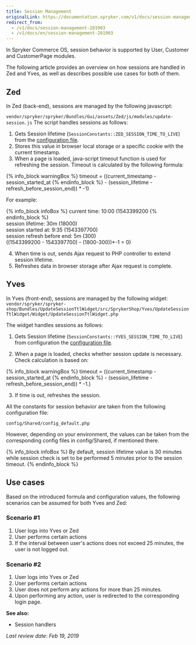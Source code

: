 ```yaml
---
title: Session Management
originalLink: https://documentation.spryker.com/v1/docs/session-management-201903
redirect_from:
  - /v1/docs/session-management-201903
  - /v1/docs/en/session-management-201903
---
```


In Spryker Commerce OS, session behavior is supported by User, Customer and CustomerPage modules.

The following article provides an overview on how sessions are handled in Zed and Yves, as well as describes possible use cases for both of them.

## Zed
In Zed (back-end), sessions are managed by the following javascript:

`vendor/spryker/spryker/Bundles/Gui/assets/Zed/js/modules/update-session.js`
The script handles sessions as follows:

1. Gets Session lifetime (`SessionConstants::ZED_SESSION_TIME_TO_LIVE`) from the [configuration file](https://documentation.spryker.com/resources_and_developer_tools/session_management/session-management-201903.htm#All).
2. Stores this value in browser local storage or a specific cookie with the current timestamp.
3. When a page is loaded, java-script timeout function is used for refreshing the session. Timeout is calculated by the following formula:

{% info_block warningBox %}
timeout = ((current_timestamp - session_started_at
{% endinfo_block %} - (session_lifetime - refresh_before_session_end)) * -1)

For example:

{% info_block infoBox %}
current time: 10:00 (1543399200
{% endinfo_block %}<br>session lifetime: 30m (18000)<br>session started at: 9:35 (1543397700)<br>session refresh before end: 5m (300)<br>((1543399200 - 1543397700) - (1800-300))*-1 = 0)

4. When time is out, sends Ajax request to PHP controller to extend session lifetime.
5. Refreshes data in browser storage after Ajax request is complete.

## Yves
In Yves (front-end), sessions are managed by the following widget:
`vendor/spryker/spryker-shop/Bundles/UpdateSessionTtlWidget/src/SprykerShop/Yves/UpdateSessionTtlWidget/Widget/UpdateSessionTtlWidget.php`

The widget handles sessions as follows:

1. Gets Session lifetime (`SessionConstants::YVES_SESSION_TIME_TO_LIVE`) from configuration the [configuration file](https://documentation.spryker.com/resources_and_developer_tools/session_management/session-management-201903.htm#All).

2. When a page is loaded, checks whether session update is necessary. Check calculation is based on:

{% info_block warningBox %}
timeout = ((current_timestamp - session_started_at
{% endinfo_block %} - (session_lifetime - refresh_before_session_end)) * -1.)

3. If time is out, refreshes the session.


All the constants for session behavior are taken from the following configuration file:

`config/Shared/config_default.php`

However, depending on your environment, the values can be taken from the corresponding config files in config/Shared, if mentioned there.

{% info_block infoBox %}
By default, session lifetime value is 30 minutes while session check is set to be performed 5 minutes prior to the session timeout.
{% endinfo_block %}

## Use cases
Based on the introduced formula and configuration values, the following scenarios can be assumed for both Yves and Zed:

### Scenario #1

1. User logs into Yves or Zed
2. User performs certain actions
3. If the interval between user's actions does not exceed 25 minutes, the user is not logged out.

### Scenario #2
1. User logs into Yves or Zed
2. User performs certain actions
3. User does not perform any actions for more than 25 minutes.
4. Upon performing any action, user is redirected to the corresponding login page.

**See also:**

* Session handlers

_Last review date: Feb 19, 2019_ <!-- by Jeremy Foruna, Andrii Tserkovnyi -->
